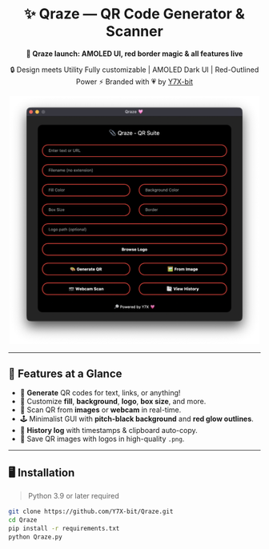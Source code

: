 <div align="center">

# ✨ Qraze — QR Code Generator & Scanner
**🚀 Qraze launch: AMOLED UI, red border magic & all features live**

🔒 Design meets Utility
Fully customizable | AMOLED Dark UI | Red-Outlined Power ⚡
Branded with 💗 by [Y7X-bit](https://github.com/Y7X-bit)

<img src="assets/1.png" alt="Qraze Screenshot" width="500"/>

</div>

---

## 🌟 Features at a Glance

- 🎯 **Generate** QR codes for text, links, or anything!
- 🎨 Customize **fill**, **background**, **logo**, **box size**, and more.
- 📸 Scan QR from **images** or **webcam** in real-time.
- 🕹️ Minimalist GUI with **pitch-black background** and **red glow outlines**.
- 📝 **History log** with timestamps & clipboard auto-copy.
- 💾 Save QR images with logos in high-quality `.png`.

---

## 🖥️ Installation

> Python 3.9 or later required

```bash
git clone https://github.com/Y7X-bit/Qraze.git
cd Qraze
pip install -r requirements.txt
python Qraze.py
